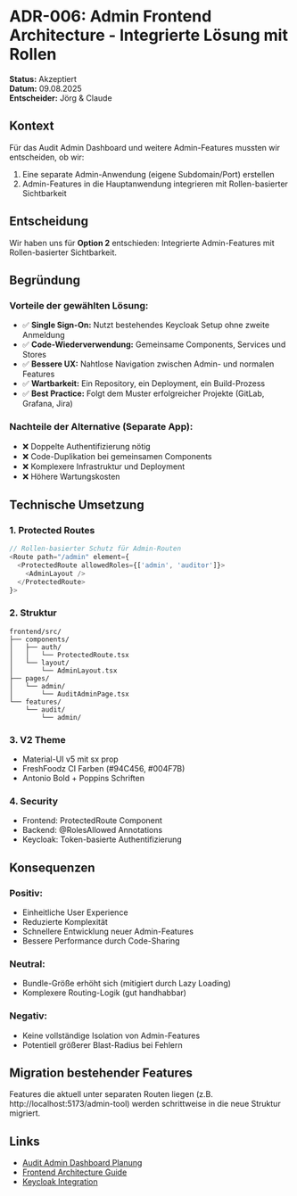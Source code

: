 # ADR-006: Admin Frontend Architecture - Integrierte Lösung mit Rollen

**Status:** Akzeptiert  
**Datum:** 09.08.2025  
**Entscheider:** Jörg & Claude

## Kontext

Für das Audit Admin Dashboard und weitere Admin-Features mussten wir entscheiden, ob wir:
1. Eine separate Admin-Anwendung (eigene Subdomain/Port) erstellen
2. Admin-Features in die Hauptanwendung integrieren mit Rollen-basierter Sichtbarkeit

## Entscheidung

Wir haben uns für **Option 2** entschieden: Integrierte Admin-Features mit Rollen-basierter Sichtbarkeit.

## Begründung

### Vorteile der gewählten Lösung:
- ✅ **Single Sign-On:** Nutzt bestehendes Keycloak Setup ohne zweite Anmeldung
- ✅ **Code-Wiederverwendung:** Gemeinsame Components, Services und Stores
- ✅ **Bessere UX:** Nahtlose Navigation zwischen Admin- und normalen Features
- ✅ **Wartbarkeit:** Ein Repository, ein Deployment, ein Build-Prozess
- ✅ **Best Practice:** Folgt dem Muster erfolgreicher Projekte (GitLab, Grafana, Jira)

### Nachteile der Alternative (Separate App):
- ❌ Doppelte Authentifizierung nötig
- ❌ Code-Duplikation bei gemeinsamen Components
- ❌ Komplexere Infrastruktur und Deployment
- ❌ Höhere Wartungskosten

## Technische Umsetzung

### 1. Protected Routes
```typescript
// Rollen-basierter Schutz für Admin-Routen
<Route path="/admin" element={
  <ProtectedRoute allowedRoles={['admin', 'auditor']}>
    <AdminLayout />
  </ProtectedRoute>
}>
```

### 2. Struktur
```
frontend/src/
├── components/
│   ├── auth/
│   │   └── ProtectedRoute.tsx
│   └── layout/
│       └── AdminLayout.tsx
├── pages/
│   └── admin/
│       └── AuditAdminPage.tsx
└── features/
    └── audit/
        └── admin/
```

### 3. V2 Theme
- Material-UI v5 mit sx prop
- FreshFoodz CI Farben (#94C456, #004F7B)
- Antonio Bold + Poppins Schriften

### 4. Security
- Frontend: ProtectedRoute Component
- Backend: @RolesAllowed Annotations
- Keycloak: Token-basierte Authentifizierung

## Konsequenzen

### Positiv:
- Einheitliche User Experience
- Reduzierte Komplexität
- Schnellere Entwicklung neuer Admin-Features
- Bessere Performance durch Code-Sharing

### Neutral:
- Bundle-Größe erhöht sich (mitigiert durch Lazy Loading)
- Komplexere Routing-Logik (gut handhabbar)

### Negativ:
- Keine vollständige Isolation von Admin-Features
- Potentiell größerer Blast-Radius bei Fehlern

## Migration bestehender Features

Features die aktuell unter separaten Routen liegen (z.B. http://localhost:5173/admin-tool) werden schrittweise in die neue Struktur migriert.

## Links

- [Audit Admin Dashboard Planung](/Users/joergstreeck/freshplan-sales-tool/docs/features/FC-005-CUSTOMER-MANAGEMENT/Step3/AUDIT_ADMIN_DASHBOARD.md)
- [Frontend Architecture Guide](/Users/joergstreeck/freshplan-sales-tool/docs/technical/FRONTEND_BACKEND_SPECIFICATION.md)
- [Keycloak Integration](/Users/joergstreeck/freshplan-sales-tool/docs/guides/KEYCLOAK_SETUP.md)